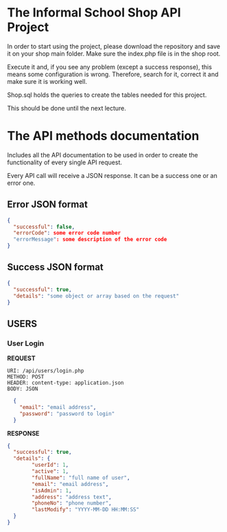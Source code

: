 # The Informal School Shop API Project

In order to start using the project, please download the repository and save it on your shop main folder. Make sure the index.php file is in the shop root.

Execute it and, if you see any problem (except a success response), this means some configuration is wrong. Therefore, search for it, correct it and make sure it is working well.

Shop.sql holds the queries to create the tables needed for this project.

This should be done until the next lecture.


# The API methods documentation

Includes all the API documentation to be used in order to create the functionality of every single API request.

Every API call will receive a JSON response. It can be a success one or an error one.

## Error JSON format
```json
{
  "successful": false,
  "errorCode": some error code number
  "errorMessage": some description of the error code
}
```

## Success JSON format
```json
{
  "successful": true,
  "details": "some object or array based on the request"
}
```

## USERS

### User Login

**REQUEST**
```
URI: /api/users/login.php
METHOD: POST
HEADER: content-type: application.json
BODY: JSON
```
```json
  {
    "email": "email address",
    "password": "password to login"
  }
```

**RESPONSE**
```json
{
  "successful": true,
  "details": {
        "userId": 1,
        "active": 1,
        "fullName": "full name of user",
        "email": "email address",
        "isAdmin": 1,
        "address": "address text",
        "phoneNo": "phone number",
        "lastModify": "YYYY-MM-DD HH:MM:SS"
  }
}
```
